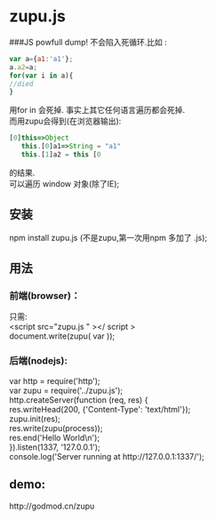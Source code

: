 zupu.js
====

###JS powfull dump!
不会陷入死循环.比如 :
```js
var a={a1:'a1'};
a.a2=a;
for(var i in a){
//died
}
```
用for in 会死掉. 事实上其它任何语言遍历都会死掉.<br/>
而用zupu会得到(在浏览器输出): 
```js
[0]this=>Object
   this.[0]a1=>String = "a1" 
   this.[1]a2 = this [0 
```
的结果.<br/>
可以遍历 window 对象(除了IE);
<h2>安装</h2>
npm install zupu.js (不是zupu,第一次用npm 多加了 .js);
<h2>用法</h2>
<h3>前端(browser)：</h3>
只需:<br/>
&lt;script src="zupu.js " &gt;&lt;/ script &gt;<br/>
document.write(zupu( var ));<br/>

<h3>后端(nodejs): </h3>
var http = require('http');<br/>
var zupu = require('../zupu.js');<br/>
http.createServer(function (req, res) {<br/>
  res.writeHead(200, {'Content-Type': 'text/html'});<br/>
  zupu.init(res);<br/>
  res.write(zupu(process));<br/>
  res.end('Hello World\n');<br/>
}).listen(1337, '127.0.0.1');<br/>
console.log('Server running at http://127.0.0.1:1337/');<br/>

<h2>demo:</h2>
http://godmod.cn/zupu
